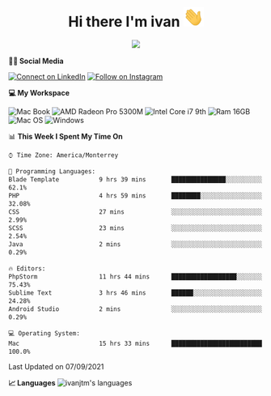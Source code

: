 <h1 align="center">Hi there I'm ivan <img src="https://raw.githubusercontent.com/ABSphreak/ABSphreak/master/gifs/Hi.gif" width="40px" /></h1>
<div align="center">
<img src="http://github-readme-streak-stats.herokuapp.com?user=ivanjtm&hide_border=true&background=00000000&border=FFFFFF00&sideNums=A8A8A8&sideLabels=A8A8A8&currStreakNum=FFC93C&dates=A8A8A8)](https://git.io/streak-stats"/>
</div>

**👦🏻 Social Media**

[![Connect on LinkedIn](https://img.shields.io/badge/LinkedIn-%230077B5.svg?&style=flat-square&logo=linkedin&logoColor=white)](https://www.linkedin.com/in/ivanjtm)
[![Follow on Instagram](https://img.shields.io/badge/Instagram-E4405F?style=flat-square&logo=instagram&logoColor=white)](https://www.instagram.com/ivanjtm)

**💻 My Workspace**

![Mac Book](https://img.shields.io/badge/Apple-MacBook_Pro_2019-999999?style=flat-square&logo=apple&logoColor=white)
![AMD Radeon Pro 5300M](https://img.shields.io/badge/AMD-Radeon_Pro_5300M-ED1C24?style=flat-square&logo=amd&logoColor=white)
![Intel Core i7 9th](https://img.shields.io/badge/Intel-Core_i7_9th-0071C5?style=flat-square&logo=intel&logoColor=white)
![Ram 16GB](https://img.shields.io/badge/RAM-16GB-230071C5?style=flat-square&logoColor=white)
![Mac OS](https://img.shields.io/badge/Mac%20OS-000000?style=flat-square&logo=apple&logoColor=white)
![Windows](https://img.shields.io/badge/Windows-0078D6?style=flat-square&logo=windows&logoColor=white)


<!--START_SECTION:waka-->
📊 **This Week I Spent My Time On** 

```text
⌚︎ Time Zone: America/Monterrey

💬 Programming Languages: 
Blade Template           9 hrs 39 mins       ███████████████░░░░░░░░░░   62.1% 
PHP                      4 hrs 59 mins       ████████░░░░░░░░░░░░░░░░░   32.08% 
CSS                      27 mins             ░░░░░░░░░░░░░░░░░░░░░░░░░   2.99% 
SCSS                     23 mins             ░░░░░░░░░░░░░░░░░░░░░░░░░   2.54% 
Java                     2 mins              ░░░░░░░░░░░░░░░░░░░░░░░░░   0.29%

🔥 Editors: 
PhpStorm                 11 hrs 44 mins      ██████████████████░░░░░░░   75.43% 
Sublime Text             3 hrs 46 mins       ██████░░░░░░░░░░░░░░░░░░░   24.28% 
Android Studio           2 mins              ░░░░░░░░░░░░░░░░░░░░░░░░░   0.29%

💻 Operating System: 
Mac                      15 hrs 33 mins      █████████████████████████   100.0%

```


 Last Updated on 07/09/2021
<!--END_SECTION:waka-->
**📈 Languages**
 ![ivanjtm's languages](https://wakatime.com/share/@ivanjtm/a32f83c6-d0c9-49a4-a5ae-d0440b950377.svg)
